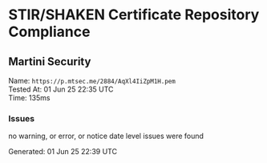 # STIR/SHAKEN Certificate Repository Compliance

## Martini Security

Name: `https://p.mtsec.me/2884/AqXl4IiZpM1H.pem`\
Tested At: 01 Jun 25 22:35 UTC\
Time: 135ms

### Issues

no warning, or error, or notice date level issues were found

Generated: 01 Jun 25 22:39 UTC
